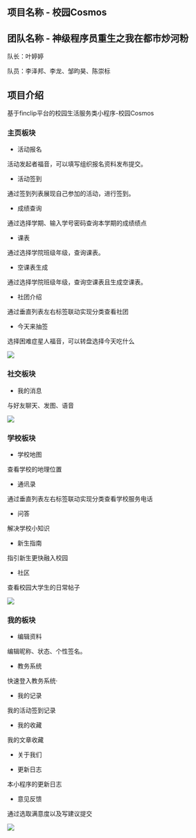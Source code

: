 ## 项目名称 - 校园Cosmos

## 团队名称 - 神级程序员重生之我在都市炒河粉

队长：叶婷婷

队员：李泽邦、李龙、邹昀昊、陈崇标


## 项目介绍

基于finclip平台的校园生活服务类小程序-校园Cosmos

### 主页板块

- 活动报名

活动发起者福音，可以填写组织报名资料发布提交。

- 活动签到

通过签到列表展现自己参加的活动，进行签到。

- 成绩查询

通过选择学期、输入学号密码查询本学期的成绩绩点

- 课表

通过选择学院班级年级，查询课表。

- 空课表生成

通过选择学院班级年级，查询空课表且生成空课表。

- 社团介绍

通过垂直列表左右标签联动实现分类查看社团

- 今天来抽签

选择困难症星人福音，可以转盘选择今天吃什么

![](./simg/1.png)

### 社交板块

- 我的消息

与好友聊天、发图、语音

![](./simg/2.png)

### 学校板块

- 学校地图

查看学校的地理位置

- 通讯录

通过垂直列表左右标签联动实现分类查看学校服务电话

- 问答

解决学校小知识

- 新生指南

指引新生更快融入校园

- 社区

查看校园大学生的日常帖子

![](./simg/3.png)

### 我的板块

- 编辑资料

编辑昵称、状态、个性签名。

- 教务系统

快速登入教务系统·

- 我的记录

我的活动签到记录

- 我的收藏

我的文章收藏

- 关于我们

- 更新日志

本小程序的更新日志

- 意见反馈

通过选取满意度以及写建议提交



![](./simg/4.png)